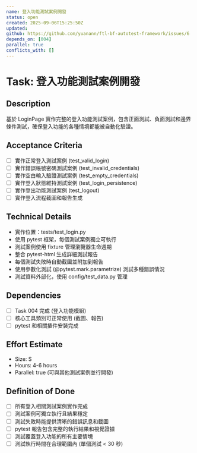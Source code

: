 ```yaml
---
name: 登入功能測試案例開發
status: open
created: 2025-09-06T15:25:50Z
updated: 
github: https://github.com/yuanann/ftl-bf-autotest-framework/issues/6
depends_on: [004]
parallel: true
conflicts_with: []
---
```


# Task: 登入功能測試案例開發

## Description
基於 LoginPage 實作完整的登入功能測試案例，包含正面測試、負面測試和邊界條件測試，確保登入功能的各種情境都能被自動化驗證。

## Acceptance Criteria
- [ ] 實作正常登入測試案例 (test_valid_login)
- [ ] 實作錯誤帳號密碼測試案例 (test_invalid_credentials)
- [ ] 實作空白輸入驗證測試案例 (test_empty_credentials)
- [ ] 實作登入狀態維持測試案例 (test_login_persistence)
- [ ] 實作登出功能測試案例 (test_logout)
- [ ] 實作登入流程截圖和報告生成

## Technical Details
- 實作位置：tests/test_login.py
- 使用 pytest 框架，每個測試案例獨立可執行
- 測試案例使用 fixture 管理瀏覽器生命週期
- 整合 pytest-html 生成詳細測試報告
- 每個測試失敗時自動截圖並附加到報告
- 使用參數化測試 (@pytest.mark.parametrize) 測試多種錯誤情況
- 測試資料外部化，使用 config/test_data.py 管理

## Dependencies
- [ ] Task 004 完成 (登入功能模組)
- [ ] 核心工具類別可正常使用 (截圖、報告)
- [ ] pytest 和相關插件安裝完成

## Effort Estimate
- Size: S
- Hours: 4-6 hours
- Parallel: true (可與其他測試案例並行開發)

## Definition of Done
- [ ] 所有登入相關測試案例實作完成
- [ ] 測試案例可獨立執行且結果穩定
- [ ] 測試失敗時能提供清晰的錯誤訊息和截圖
- [ ] pytest 報告包含完整的執行結果和視覺證據
- [ ] 測試覆蓋登入功能的所有主要情境
- [ ] 測試執行時間在合理範圍內 (單個測試 < 30 秒)
